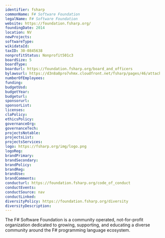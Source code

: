 ```yaml
---
identifier: fsharp
commonName: F# Software Foundation
legalName: F# Software Foundation
website: https://foundation.fsharp.org/
foundingDate: 2014
location: NV
newProjects:
softwareType: 
wikidataId: 
taxID: 30-0845638
nonprofitStatus: Nonprofit501c3
boardSize: 5
boardType:
boardurl: https://foundation.fsharp.org/board_and_officers
bylawsurl: https://d3n8a8pro7vhmx.cloudfront.net/fsharp/pages/46/attachments/original/1426897574/FSSF-Bylaws-20150219.pdf?1426897574
numberOfEmployees:
funding:
budgetUsd:
budgetYear:
budgeturl:
sponsorurl:
sponsorList:
licenses:
claPolicy:
ethicsPolicy:
governanceOrg:
governanceTech:
projectsNotable:
projectsList:
projectsServices:
logo: https://fsharp.org/img/logo.png
logoReg:
brandPrimary:
brandSecondary:
brandPolicy:
brandReg:
brandUse:
brandComments:
conducturl: https://foundation.fsharp.org/code_of_conduct
conductEvents:
conductSource: nav
conductLinked:
diversityPolicy: https://foundation.fsharp.org/diversity
diversityDescription:
---
```


The F# Software Foundation is a community operated, not-for-profit organization dedicated to growing, supporting, and educating a diverse community around the F# programming language ecosystem.

